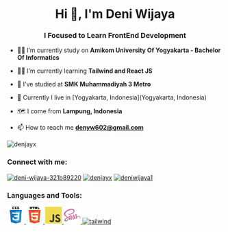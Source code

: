 <h1 align="center">Hi 👋, I'm Deni Wijaya</h1>
<h3 align="center">I Focused to Learn FrontEnd Development</h3>


- 🧑‍🎓 I’m currently study on **Amikom University Of Yogyakarta - Bachelor Of Informatics**

- 🧑‍💻 I’m currently learning **Tailwind and React JS**

- 🏫 I've studied at **SMK Muhammadiyah 3 Metro**

- 📍 Currently I live in [Yogyakarta, Indonesia](Yogyakarta, Indonesia)

- 🗺️ I come from **Lampung, Indonesia**

- 📫 How to reach me **denyw602@gmail.com**

<p><img align="center" src="https://github-readme-stats.vercel.app/api?username=denjayx&show_icons=true&locale=en" alt="denjayx" /></p>


<h3 align="left">Connect with me:</h3>
<p align="left">
<a href="https://linkedin.com/in/deni-wijaya-321b89220" target="blank"><img align="center" src="https://raw.githubusercontent.com/rahuldkjain/github-profile-readme-generator/master/src/images/icons/Social/linked-in-alt.svg" alt="deni-wijaya-321b89220" height="30" width="40" /></a>
<a href="https://instagram.com/denjayx" target="blank"><img align="center" src="https://raw.githubusercontent.com/rahuldkjain/github-profile-readme-generator/master/src/images/icons/Social/instagram.svg" alt="denjayx" height="30" width="40" /></a>
<a href="https://www.behance.net/deniwijaya1" target="blank"><img align="center" src="https://raw.githubusercontent.com/rahuldkjain/github-profile-readme-generator/master/src/images/icons/Social/behance.svg" alt="deniwijaya1" height="30" width="40" /></a>
</p>

<h3 align="left">Languages and Tools:</h3>
<p align="left"> <a href="https://www.w3schools.com/css/" target="_blank" rel="noreferrer"> <img src="https://raw.githubusercontent.com/devicons/devicon/master/icons/css3/css3-original-wordmark.svg" alt="css3" width="40" height="40"/> </a> <a href="https://www.w3.org/html/" target="_blank" rel="noreferrer"> <img src="https://raw.githubusercontent.com/devicons/devicon/master/icons/html5/html5-original-wordmark.svg" alt="html5" width="40" height="40"/> </a> <a href="https://developer.mozilla.org/en-US/docs/Web/JavaScript" target="_blank" rel="noreferrer"> <img src="https://raw.githubusercontent.com/devicons/devicon/master/icons/javascript/javascript-original.svg" alt="javascript" width="40" height="40"/> </a> <a href="https://sass-lang.com" target="_blank" rel="noreferrer"> <img src="https://raw.githubusercontent.com/devicons/devicon/master/icons/sass/sass-original.svg" alt="sass" width="40" height="40"/> </a> <a href="https://tailwindcss.com/" target="_blank" rel="noreferrer"> <img src="https://www.vectorlogo.zone/logos/tailwindcss/tailwindcss-icon.svg" alt="tailwind" width="40" height="40"/> </a> </p>

